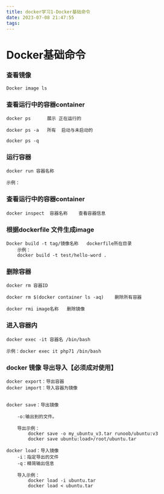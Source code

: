 ```yaml
---
title: docker学习1-Docker基础命令
date: 2023-07-08 21:47:55
tags:
---
```


# Docker基础命令
    
### 查看镜像
    Docker image ls 

### 查看运行中的容器container

    docker ps      展示 正在运行的

	docker ps -a   所有  启动与未启动的 

    docker ps -q


### 运行容器

    docker run 容器名称

    示例：


### 查看运行中的容器container

	docker inspect  容器名称    查看容器信息

### 根据dockerfile 文件生成image

	Docker build -t tag/镜像名称   dockerfile所在目录
		示例：
		docker build -t test/hello-word .

### 删除容器

    docker rm 容器ID       

	docker rm $(docker container ls -aq)    删除所有容器
	
	docker rmi image名称   删除镜像


### 进入容器内

    docker exec -it 容器名 /bin/bash
    
    示例：docker exec it php71 /bin/bash



### docker 镜像 导出导入【必须成对使用】

    docker export：导出容器
    docker import：导入容器为镜像

    
    docker save：导出镜像
    
        -o:输出到的文件。

        导出示例：
            docker save -o my_ubuntu_v3.tar runoob/ubuntu:v3
            docker save ubuntu:load>/root/ubuntu.tar

    docker load：导入镜像
        -i：指定导出的文件
        -q：精简输出信息
        
        导入示例：
            docker load -i ubuntu.tar
            docker load < ubuntu.tar
